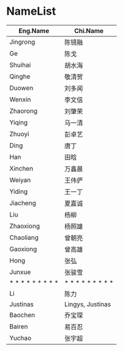 # NameList
|   Eng.Name    | Chi.Name | 
|---|---| 
| Jingrong  | 陈镜融 |
| Ge  |  陈戈 | 
| Shuihai  | 胡水海 |
| Qinghe  | 敬清贺 |
| Duowen  | 刘多闻 |
| Wenxin  | 李文信 |
| Zhaorong  | 刘肇荣 |
| Yiqing | 马一清 |
| Zhuoyi | 彭卓艺 | 
| Ding  |  唐丁 | 
| Han  |  田晗 | 
| Xinchen  | 万鑫晨 |
| Weiyan | 王伟俨 |
| Yiding  | 王一丁 |
| Jiacheng  | 夏嘉诚 |
| Liu  |  杨柳 | 
| Zhaoxiong  | 杨照雄 |
| Chaoliang  | 曾朝亮 |
| Gaoxiong  | 曾高雄 |
| Hong  |  张弘 | 
| Junxue  | 张骏雪 |
| * * * * * * * * *  | * * * * * * * * *  |
| Li | 陈力 | 
| Justinas | Lingys, Justinas  | 
| Baochen | 乔宝琛 | 
| Bairen | 易百忍 | 
| Yuchao | 张宇超 | 


